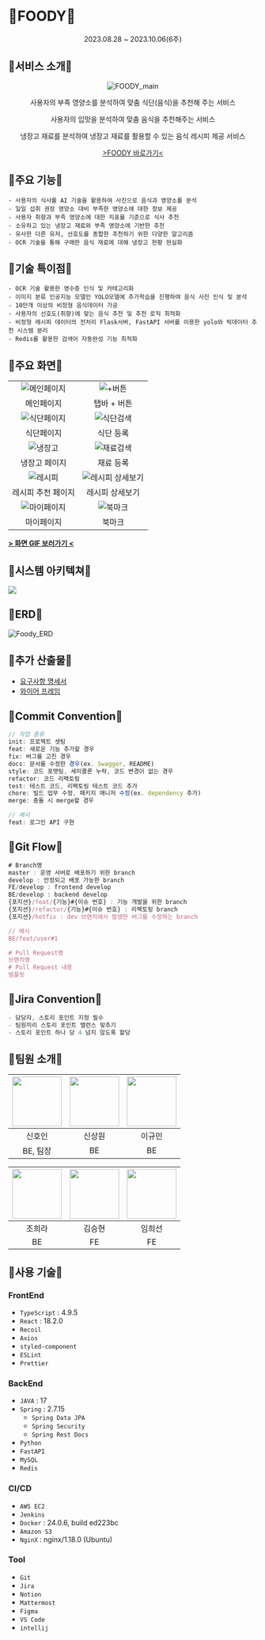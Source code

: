 # 🥦FOODY🥦

<div align=center>
2023.08.28 ~ 2023.10.06(6주)
</div>

## 🍎서비스 소개🍎

<div align=center>

![FOODY_main](https://github.com/jjoyra/simple-node-app/assets/90020798/f05df9db-2999-4835-86f3-a4dca2e15a4a)

사용자의 부족 영양소를 분석하여 맞춤 식단(음식)을 추천해 주는 서비스

사용자의 입맛을 분석하여 맞춤 음식을 추천해주는 서비스

냉장고 재료를 분석하여 냉장고 재료를 활용할 수 있는 음식 레시피 제공 서비스

[>FOODY 바로가기<](https://j9c106.p.ssafy.io)

</div>

## 🍎주요 기능🍎

    - 사용자의 식사를 AI 기술을 활용하여 사진으로 음식과 영양소를 분석
    - 일일 섭취 권장 영양소 대비 부족한 영양소에 대한 정보 제공
    - 사용자 취향과 부족 영양소에 대한 지표를 기준으로 식사 추천
    - 소유하고 있는 냉장고 재료와 부족 영양소에 기반한 추천
    - 유사한 다른 유저, 선호도를 종합한 추천하기 위한 다양한 알고리즘
    - OCR 기술을 통해 구매한 음식 재료에 대해 냉장고 현황 현실화

## 🍎기술 특이점🍎

    - OCR 기술 활용한 영수증 인식 및 카테고리화
    - 이미지 분류 인공지능 모델인 YOLO모델에 추가학습을 진행하여 음식 사진 인식 및 분석
    - 10만개 이상의 비정형 음식데이터 가공
    - 사용자의 선호도(취향)에 맞는 음식 추천 및 추천 로직 최적화
    - 비정형 레시피 데이터의 전처리 Flask서버, FastAPI 서버를 이용한 yolo와 빅데이터 추천 시스템 분리
    - Redis를 활용한 검색어 자동완성 기능 최적화

## 🍎주요 화면🍎

|                                                |                                                         |
| :--------------------------------------------: | :-----------------------------------------------------: |
|  ![메인페이지](./exec/images/메인페이지.png)   |            ![+버튼](./exec/images/+버튼.PNG)            |
|                   메인페이지                   |                       탭바 + 버튼                       |
| ![식단페이지](./exec/images/식단%20페이지.png) |       ![식단검색](./exec/images/식단%20검색.PNG)        |
|                   식단페이지                   |                        식단 등록                        |
|      ![냉장고](./exec/images/냉장고.PNG)       |       ![재료검색](./exec/images/재료%20검색.PNG)        |
|                 냉장고 페이지                  |                        재료 등록                        |
|  ![레시피](./exec/images/레시피%20페이지.PNG)  | ![레시피 상세보기](./exec/images/레시피%20상세보기.PNG) |
|               레시피 추천 페이지               |                     레시피 상세보기                     |
|  ![마이페이지](./exec/images/마이페이지.PNG)   |           ![북마크](./exec/images/북마크.PNG)           |
|                   마이페이지                   |                         북마크                          |

[**> 화면 GIF 보러가기 <**](./exec/UI/UI.md)

## 🍅시스템 아키텍쳐🍅

<img src="https://github.com/kkyu-min/AlgoRhythmAndBlues/assets/81220782/f227af51-33a3-4135-9836-c15a502a48fc">

## 🍅ERD🍅

![Foody_ERD](https://github.com/jjoyra/simple-node-app/assets/90020798/372b6c37-760b-4b31-818e-274a88858025)

## 🍅추가 산출물🍅

- [요구사항 명세서](./exec/requirements/requirements.md)
- [와이어 프레임](./exec/wireframe/wireframe.md)

<!-- <img src="https://github.com/kkyu-min/AlgoRhythmAndBlues/assets/81220782/a31eb431-dc86-469f-ad0f-e9fb08417071"> -->

## 🥑Commit Convention🥑

```jsx
// 작업 종류
init: 프로젝트 셋팅
feat: 새로운 기능 추가할 경우
fix: 버그를 고친 경우
docs: 문서를 수정한 경우(ex. Swagger, README)
style: 코드 포맷팅, 세미콜론 누락, 코드 변경이 없는 경우
refactor: 코드 리팩토링
test: 테스트 코드, 리팩토링 테스트 코드 추가
chore: 빌드 업무 수정, 패키지 매니저 수정(ex. dependency 추가)
merge: 충돌 시 merge할 경우

// 예시
feat: 로그인 API 구현
```

## 🥑Git Flow🥑

```jsx
# Branch명
master : 운영 서버로 배포하기 위한 branch
develop : 안정되고 배포 가능한 branch
FE/develop : frontend develop
BE/develop : backend develop
{포지션}/feat/{기능}#{이슈 번호} : 기능 개발을 위한 branch
{포지션}/refactor/{기능}#{이슈 번호} : 리팩토링 branch
{포지션}/hotfix : dev 브랜치에서 발생한 버그를 수정하는 branch

// 예시
BE/feat/user#1

# Pull Request명
브랜치명
# Pull Request 내용
템플릿
```

## 🥑Jira Convention🥑

```jsx
- 담당자, 스토리 포인트 지정 필수
- 팀원끼리 스토리 포인트 밸런스 맞추기
- 스토리 포인트 하나 당 4 넘지 않도록 할당
```

## 🥕팀원 소개🥕

<!-- |  이름  |      역할      |                         개발 내용                         |
| :----: | :------------: | :-------------------------------------------------------: |
| 신호인 | 팀장, Back-end |                YOLO 모델 학습, CI/CD 구축                 |
| 신상원 |    Back-end    | 추천 알고리즘, 빅데이터 서버 구축, 북마크/레시피/추천 API |
| 이규민 |    Back-end    |              OAuth2, 소셜 로그인, 영양소 API              |
| 조희라 |    Back-end    |        영수증 OCR, 냉장고 API 및 재료 데이터 정제         |
| 임희선 |   Front-end    |         냉장고 관리 구현, 레시피/마이페이지 구현          |
| 김승현 |   Front-end    |        회원가입/로그인/먹BTI 구현, 식단 관리 구현         | -->

<div align="center">

| [<img src = "https://avatars.githubusercontent.com/u/32051350?v=4" width = 100>](https://github.com/signalman) | [<img src = "https://avatars.githubusercontent.com/u/101318750?v=4" width = 100>](https://github.com/Shin-sangwon) | [<img src = "https://avatars.githubusercontent.com/u/81220782?v=4" width = 100>](https://github.com/kkyu-min) |
| :------------------------------------------------------------------------------------------------------------: | :----------------------------------------------------------------------------------------------------------------: | :-----------------------------------------------------------------------------------------------------------: |
|                                                     신호인                                                     |                                                       신상원                                                       |                                                    이규민                                                     |
|                                                    BE, 팀장                                                    |                                                         BE                                                         |                                                      BE                                                       |

| [<img src = "https://avatars.githubusercontent.com/u/90020798?v=4" width = 100>](https://github.com/jjoyra) | [<img src = "https://avatars.githubusercontent.com/u/100916240?v=4" width = 100>](https://github.com/wink4u) | [<img src = "https://avatars.githubusercontent.com/u/77854486?v=4" width = 100>](https://github.com/Im-hass) |
| :---------------------------------------------------------------------------------------------------------: | :----------------------------------------------------------------------------------------------------------: | :----------------------------------------------------------------------------------------------------------: |
|                                                   조희라                                                    |                                                    김승현                                                    |                                                    임희선                                                    |
|                                                     BE                                                      |                                                      FE                                                      |                                                      FE                                                      |

</div>

## 🥕사용 기술🥕

### FrontEnd

- `TypeScript` : 4.9.5
- `React` : 18.2.0
- `Recoil`
- `Axios`
- `styled-component`
- `ESLint`
- `Prettier`

### BackEnd

- `JAVA` : 17
- `Spring` : 2.7.15
  - `Spring Data JPA`
  - `Spring Security`
  - `Spring Rest Docs`
- `Python`
- `FastAPI`
- `MySQL`
- `Redis`

### CI/CD

- `AWS EC2`
- `Jenkins`
- `Docker` : 24.0.6, build ed223bc
- `Amazon S3`
- `NginX` : nginx/1.18.0 (Ubuntu)

### Tool

- `Git`
- `Jira`
- `Notion`
- `Mattermost`
- `Figma`
- `VS Code`
- `intellij`
